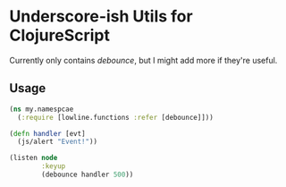 
# Underscore-ish Utils for ClojureScript

Currently only contains _debounce_, but I might add more if they're useful.

## Usage

```clojure
(ns my.namespcae
  (:require [lowline.functions :refer [debounce]]))

(defn handler [evt]
  (js/alert "Event!"))

(listen node
        :keyup
        (debounce handler 500))
```

